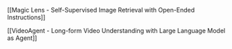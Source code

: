 [[Magic Lens - Self-Supervised Image Retrieval with Open-Ended Instructions]]

[[VideoAgent - Long-form Video Understanding with Large Language Model as Agent]]